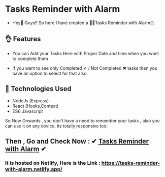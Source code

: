 # Tasks Reminder with Alarm

* Hey👋 Guys!! So here I have created a 👨‍💻Tasks Reminder with Alarm⏰. 

## 👌 Features

* You can Add your Tasks Here with Proper Date and time when you want to complete them

* If you want to see only Completed ✔  / Not Completed ✖ tasks then you have an option to select for that also.

## :rocket: Technologies Used

* NodeJs (Express)
* React (Hooks,Context)
* ES6 Javascript


So Now Onwards , you don't have a need to remember your tasks , also you can use it on any device, its totally responsive too.

## Then , Go and Check Now : ✔ [Tasks Reminder with Alarm](https://tasks-reminder-with-alarm.netlify.app/) ✔ 
### It is hosted on Netlify, Here is the Link : https://tasks-reminder-with-alarm.netlify.app/

